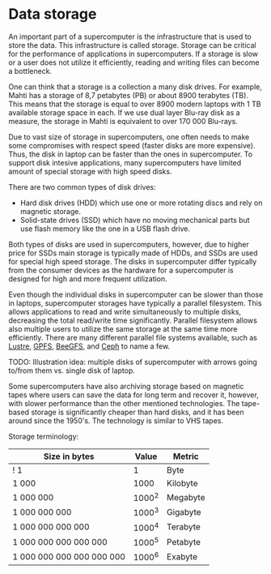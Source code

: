 # Data storage

An important part of a supercomputer is the infrastructure that is used
to store the data. This infrastructure is called storage.
Storage can be critical for the performance of applications in supercomputers.
If a storage is slow or a user does not utilize it efficiently,
reading and writing files can become a bottleneck.

One can think that a storage is a collection a many
disk drives. For example, Mahti has a storage of 8,7 petabytes (PB) or
about 8900 terabytes (TB). This means that the storage is equal to over 8900
modern laptops with 1 TB available storage space in each. If we use dual layer
Blu-ray disk as a measure, the storage in Mahti is equivalent to over
170 000 Blu-rays.

Due to vast size of storage in supercomputers, one often
needs to make some compromises with respect speed (faster disks are
more expensive). Thus, the disk in laptop can be faster than the ones
in supercomputer. To support disk intesive applications, many
supercomputers have limited amount of special storage with high speed disks.

There are two common types of disk drives:
* Hard disk drives (HDD) which use one or more rotating discs and rely on
  magnetic storage.
* Solid-state drives (SSD) which have no moving mechanical parts but
  use flash memory like the one in a USB flash drive.

Both types of disks are used in supercomputers, however, due to higher
price for SSDs main storage is typically made of HDDs, and SSDs are
used for special high speed storage. The disks in supercomputer differ
typically from the consumer devices as the hardware for a
supercomputer is designed for high and more frequent utilization.

Even though the individual disks in supercomputer can be slower than
those in laptops, supercomputer storages have typically a parallel
filesystem. This allows applications to read and write simultaneously
to multiple disks, decreasing the total read/write time significantly.
Parallel filesystem allows also multiple users to utilize the same storage
at the same time more efficiently. There are many different parallel file
systems available, such as
[Lustre](https://en.wikipedia.org/wiki/Lustre_(file_system)),
[GPFS](https://en.wikipedia.org/wiki/GPFS),
[BeeGFS](https://en.wikipedia.org/wiki/BeeGFS), and
[Ceph](https://en.wikipedia.org/wiki/Ceph_(software)) to name a few.

TODO: Illustration idea: multiple disks of supercomputer with arrows going
to/from them vs. single disk of laptop.

Some supercomputers have also archiving storage based on magnetic
tapes where users can save the data for long term and recover it, however,
with slower performance than the other mentioned technologies. The tape-based
storage is significantly cheaper than hard disks, and it has been around since
the 1950's. The technology is similar to VHS tapes.

Storage terminology:

|Size in bytes                |  Value              |   Metric  |
|-----------------------------|---------------------|-----------|
! 1                           |   1                 | Byte      |
| 1 000                       |   1000              | Kilobyte  |
| 1 000 000                   |   1000<sup>2</sup>  | Megabyte  |
| 1 000 000 000               |   1000<sup>3</sup>  | Gigabyte  |
| 1 000 000 000 000           |   1000<sup>4</sup>  | Terabyte  |
| 1 000 000 000 000 000       |   1000<sup>5</sup>  | Petabyte  |
| 1 000 000 000 000 000 000   |   1000<sup>6</sup>  | Exabyte   |

